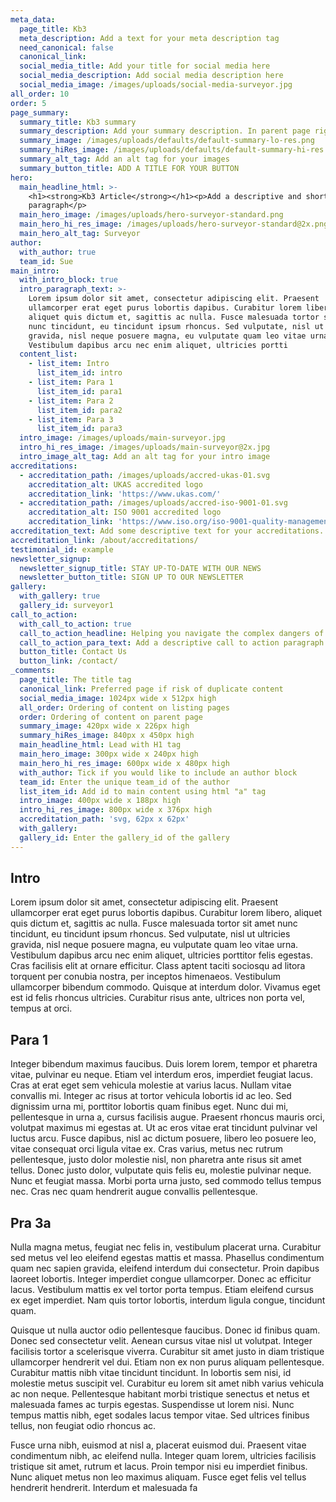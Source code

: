 ```yaml
---
meta_data:
  page_title: Kb3
  meta_description: Add a text for your meta description tag
  need_canonical: false
  canonical_link:
  social_media_title: Add your title for social media here
  social_media_description: Add social media description here
  social_media_image: /images/uploads/social-media-surveyor.jpg
all_order: 10
order: 5
page_summary:
  summary_title: Kb3 summary
  summary_description: Add your summary description. In parent page right hand column.
  summary_image: /images/uploads/defaults/default-summary-lo-res.png
  summary_hiRes_image: /images/uploads/defaults/default-summary-hi-res.png
  summary_alt_tag: Add an alt tag for your images
  summary_button_title: ADD A TITLE FOR YOUR BUTTON
hero:
  main_headline_html: >-
    <h1><strong>Kb3 Article</strong></h1><p>Add a descriptive and short
    paragraph</p>
  main_hero_image: /images/uploads/hero-surveyor-standard.png
  main_hero_hi_res_image: /images/uploads/hero-surveyor-standard@2x.png
  main_hero_alt_tag: Surveyor
author:
  with_author: true
  team_id: Sue
main_intro:
  with_intro_block: true
  intro_paragraph_text: >-
    Lorem ipsum dolor sit amet, consectetur adipiscing elit. Praesent
    ullamcorper erat eget purus lobortis dapibus. Curabitur lorem libero,
    aliquet quis dictum et, sagittis ac nulla. Fusce malesuada tortor sit amet
    nunc tincidunt, eu tincidunt ipsum rhoncus. Sed vulputate, nisl ut ultricies
    gravida, nisl neque posuere magna, eu vulputate quam leo vitae urna.
    Vestibulum dapibus arcu nec enim aliquet, ultricies portti
  content_list:
    - list_item: Intro
      list_item_id: intro
    - list_item: Para 1
      list_item_id: para1
    - list_item: Para 2
      list_item_id: para2
    - list_item: Para 3
      list_item_id: para3
  intro_image: /images/uploads/main-surveyor.jpg
  intro_hi_res_image: /images/uploads/main-surveyor@2x.jpg
  intro_image_alt_tag: Add an alt tag for your intro image
accreditations:
  - accreditation_path: /images/uploads/accred-ukas-01.svg
    accreditation_alt: UKAS accredited logo
    accreditation_link: 'https://www.ukas.com/'
  - accreditation_path: /images/uploads/accred-iso-9001-01.svg
    accreditation_alt: ISO 9001 accredited logo
    accreditation_link: 'https://www.iso.org/iso-9001-quality-management.html'
accreditation_text: Add some descriptive text for your accreditations.
accreditation_link: /about/accreditations/
testimonial_id: example
newsletter_signup:
  newsletter_signup_title: STAY UP-TO-DATE WITH OUR NEWS
  newsletter_button_title: SIGN UP TO OUR NEWSLETTER
gallery:
  with_gallery: true
  gallery_id: surveyor1
call_to_action:
  with_call_to_action: true
  call_to_action_headline: Helping you navigate the complex dangers of...
  call_to_action_para_text: Add a descriptive call to action paragraph
  button_title: Contact Us
  button_link: /contact/
_comments:
  page_title: The title tag
  canonical_link: Preferred page if risk of duplicate content
  social_media_image: 1024px wide x 512px high
  all_order: Ordering of content on listing pages
  order: Ordering of content on parent page
  summary_image: 420px wide x 226px high
  summary_hiRes_image: 840px x 450px high
  main_headline_html: Lead with H1 tag
  main_hero_image: 300px wide x 240px high
  main_hero_hi_res_image: 600px wide x 480px high
  with_author: Tick if you would like to include an author block
  team_id: Enter the unique team_id of the author
  list_item_id: Add id to main content using html "a" tag
  intro_image: 400px wide x 188px high
  intro_hi_res_image: 800px wide x 376px high
  accreditation_path: 'svg, 62px x 62px'
  with_gallery:
  gallery_id: Enter the gallery_id of the gallery
---
```


## Intro<a id="intro"></a>

Lorem ipsum dolor sit amet, consectetur adipiscing elit. Praesent ullamcorper erat eget purus lobortis dapibus. Curabitur lorem libero, aliquet quis dictum et, sagittis ac nulla. Fusce malesuada tortor sit amet nunc tincidunt, eu tincidunt ipsum rhoncus. Sed vulputate, nisl ut ultricies gravida, nisl neque posuere magna, eu vulputate quam leo vitae urna. Vestibulum dapibus arcu nec enim aliquet, ultricies porttitor felis egestas. Cras facilisis elit at ornare efficitur. Class aptent taciti sociosqu ad litora torquent per conubia nostra, per inceptos himenaeos. Vestibulum ullamcorper bibendum commodo. Quisque at interdum dolor. Vivamus eget est id felis rhoncus ultricies. Curabitur risus ante, ultrices non porta vel, tempus at orci.

## Para 1<a id="para1"></a>

Integer bibendum maximus faucibus. Duis lorem lorem, tempor et pharetra vitae, pulvinar eu neque. Etiam vel interdum eros, imperdiet feugiat lacus. Cras at erat eget sem vehicula molestie at varius lacus. Nullam vitae convallis mi. Integer ac risus at tortor vehicula lobortis id ac leo. Sed dignissim urna mi, porttitor lobortis quam finibus eget. Nunc dui mi, pellentesque in urna a, cursus facilisis augue. Praesent rhoncus mauris orci, volutpat maximus mi egestas at. Ut ac eros vitae erat tincidunt pulvinar vel luctus arcu. Fusce dapibus, nisl ac dictum posuere, libero leo posuere leo, vitae consequat orci ligula vitae ex. Cras varius, metus nec rutrum pellentesque, justo dolor molestie nisl, non pharetra ante risus sit amet tellus. Donec justo dolor, vulputate quis felis eu, molestie pulvinar neque. Nunc et feugiat massa. Morbi porta urna justo, sed commodo tellus tempus nec. Cras nec quam hendrerit augue convallis pellentesque.

## Pra 3a<a id="para3"></a>

Nulla magna metus, feugiat nec felis in, vestibulum placerat urna. Curabitur sed metus vel leo eleifend egestas mattis et massa. Phasellus condimentum quam nec sapien gravida, eleifend interdum dui consectetur. Proin dapibus laoreet lobortis. Integer imperdiet congue ullamcorper. Donec ac efficitur lacus. Vestibulum mattis ex vel tortor porta tempus. Etiam eleifend cursus ex eget imperdiet. Nam quis tortor lobortis, interdum ligula congue, tincidunt quam.

Quisque ut nulla auctor odio pellentesque faucibus. Donec id finibus quam. Donec sed consectetur velit. Aenean cursus vitae nisl ut volutpat. Integer facilisis tortor a scelerisque viverra. Curabitur sit amet justo in diam tristique ullamcorper hendrerit vel dui. Etiam non ex non purus aliquam pellentesque. Curabitur mattis nibh vitae tincidunt tincidunt. In lobortis sem nisi, id molestie metus suscipit vel. Curabitur eu lorem sit amet nibh varius vehicula ac non neque. Pellentesque habitant morbi tristique senectus et netus et malesuada fames ac turpis egestas. Suspendisse ut lorem nisi. Nunc tempus mattis nibh, eget sodales lacus tempor vitae. Sed ultrices finibus tellus, non feugiat odio rhoncus ac.

Fusce urna nibh, euismod at nisl a, placerat euismod dui. Praesent vitae condimentum nibh, ac eleifend nulla. Integer quam lorem, ultricies facilisis tristique sit amet, rutrum et lacus. Proin tempor nisi eu imperdiet finibus. Nunc aliquet metus non leo maximus aliquam. Fusce eget felis vel tellus hendrerit hendrerit. Interdum et malesuada fa